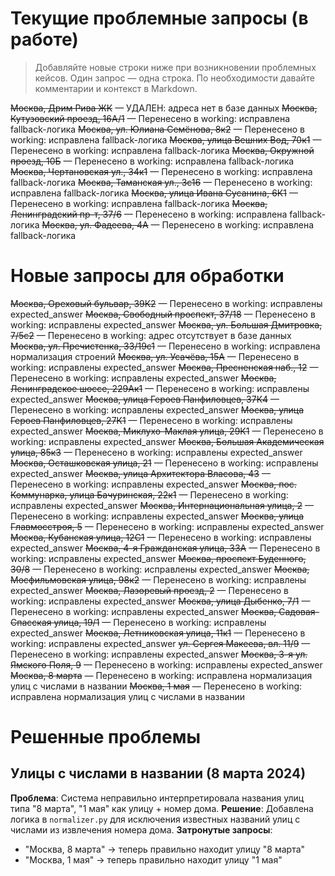 # Текущие проблемные запросы (в работе)

> Добавляйте новые строки ниже при возникновении проблемных кейсов. Один запрос — одна строка. По необходимости давайте комментарии и контекст в Markdown.

~~Москва, Дрим Рива ЖК~~ — УДАЛЕН: адреса нет в базе данных
~~Москва, Кутузовский проезд, 16А/1~~ — Перенесено в working: исправлена fallback-логика
~~Москва, ул. Юлиана Семёнова, 8к2~~ — Перенесено в working: исправлена fallback-логика
~~Москва, улица Вешних Вод, 70к1~~ — Перенесено в working: исправлена fallback-логика
~~Москва, Окружной проезд, 10Б~~ — Перенесено в working: исправлена fallback-логика
~~Москва, Чертановская ул., 34к1~~ — Перенесено в working: исправлена fallback-логика
~~Москва, Таманская ул., 3с16~~ — Перенесено в working: исправлена fallback-логика
~~Москва, улица Ивана Сусанина, 6К1~~ — Перенесено в working: исправлена fallback-логика
~~Москва, Ленинградский пр-т, 37/6~~ — Перенесено в working: исправлена fallback-логика
~~Москва, ул. Фадеева, 4А~~ — Перенесено в working: исправлена fallback-логика

# Новые запросы для обработки

~~Москва, Ореховый бульвар, 39К2~~ — Перенесено в working: исправлены expected_answer
~~Москва, Свободный проспект, 37/18~~ — Перенесено в working: исправлены expected_answer
~~Москва, ул. Большая Дмитровка, 7/5с2~~ — Перенесено в working: адрес отсутствует в базе данных
~~Москва, ул. Пречистенка, 33/19с1~~ — Перенесено в working: исправлена нормализация строений
~~Москва, ул. Усачёва, 15А~~ — Перенесено в working: исправлены expected_answer
~~Москва, Пресненская наб., 12~~ — Перенесено в working: исправлены expected_answer
~~Москва, Ленинградское шоссе, 229Ак1~~ — Перенесено в working: исправлены expected_answer
~~Москва, улица Героев Панфиловцев, 37К4~~ — Перенесено в working: исправлены expected_answer
~~Москва, улица Героев Панфиловцев, 27К1~~ — Перенесено в working: исправлены expected_answer
~~Москва, Миклухо-Маклая улица, 29К1~~ — Перенесено в working: исправлены expected_answer
~~Москва, Большая Академическая улица, 85к3~~ — Перенесено в working: исправлены expected_answer
~~Москва, Осташковская улица, 21~~ — Перенесено в working: исправлены expected_answer
~~Москва, улица Архитектора Власова, 43~~ — Перенесено в working: исправлены expected_answer
~~Москва, пос. Коммунарка, улица Бачуринская, 22к1~~ — Перенесено в working: исправлены expected_answer
~~Москва, Интернациональная улица, 2~~ — Перенесено в working: исправлены expected_answer
~~Москва, улица Главмосстроя, 5~~ — Перенесено в working: исправлены expected_answer
~~Москва, Кубанская улица, 12С1~~ — Перенесено в working: исправлены expected_answer
~~Москва, 4-я Гражданская улица, 33А~~ — Перенесено в working: исправлены expected_answer
~~Москва, проспект Буденного, 30/8~~ — Перенесено в working: исправлены expected_answer
~~Москва, Мосфильмовская улица, 98к2~~ — Перенесено в working: исправлены expected_answer
~~Москва, Лазоревый проезд, 2~~ — Перенесено в working: исправлены expected_answer
~~Москва, улица Дыбенко, 7/1~~ — Перенесено в working: исправлены expected_answer
~~Москва, Садовая-Спасская улица, 19/1~~ — Перенесено в working: исправлены expected_answer
~~Москва, Летниковская улица, 11к1~~ — Перенесено в working: исправлены expected_answer
~~ул. Сергея Макеева, вл. 11/9~~ — Перенесено в working: исправлены expected_answer
~~Москва, 3-я ул. Ямского Поля, 9~~ — Перенесено в working: исправлены expected_answer
~~Москва, 8 марта~~ — Перенесено в working: исправлена нормализация улиц с числами в названии
~~Москва, 1 мая~~ — Перенесено в working: исправлена нормализация улиц с числами в названии

# Решенные проблемы

## Улицы с числами в названии (8 марта 2024)
**Проблема**: Система неправильно интерпретировала названия улиц типа "8 марта", "1 мая" как улицу + номер дома.
**Решение**: Добавлена логика в `normalizer.py` для исключения известных названий улиц с числами из извлечения номера дома.
**Затронутые запросы**: 
- "Москва, 8 марта" → теперь правильно находит улицу "8 марта"
- "Москва, 1 мая" → теперь правильно находит улицу "1 мая"


